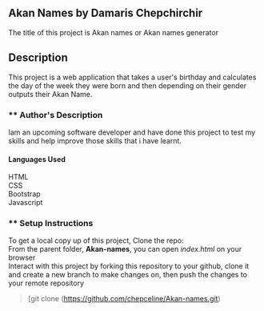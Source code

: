 ## **Akan Names** by Damaris Chepchirchir
The title of this project is Akan names or Akan names generator
## Description

This project is a web application that takes a user's birthday and calculates the day of the week they were born and then depending on their gender outputs their Akan Name. 

### ** Author's Description
Iam an upcoming software developer and have done this project to test my skills and help improve those skills that i have learnt.

#### **Languages Used**
HTML <br>
CSS <br>
Bootstrap <br>
Javascript 

### ** Setup Instructions
To get a local copy up of this project, Clone the repo: <br>
From the parent folder, **Akan-names**, you can open *index.html* on your browser <br>
Interact with this project by forking this repository to your github, clone it and create a new branch to make changes on, then push the changes to your remote repository <br>
>[git clone (https://github.com/chepceline/Akan-names.git)
